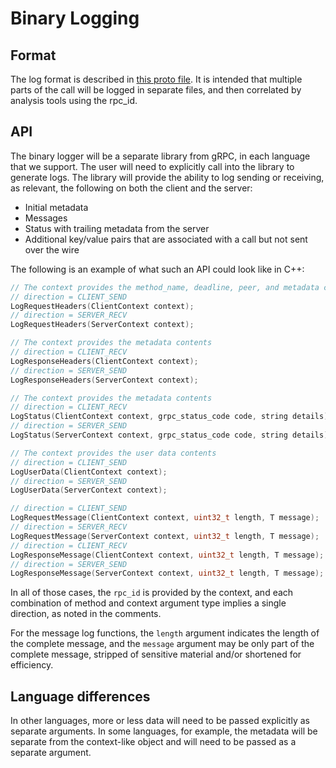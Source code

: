# Binary Logging

## Format

The log format is described in [this proto file](https://github.com/grpc/grpc-proto/blob/master/grpc/binlog/v1/binarylog.proto). It is intended that multiple parts of the call will be logged in separate files, and then correlated by analysis tools using the rpc\_id.

## API

The binary logger will be a separate library from gRPC, in each language that we support. The user will need to explicitly call into the library to generate logs. The library will provide the ability to log sending or receiving, as relevant, the following on both the client and the server:

 - Initial metadata
 - Messages
 - Status with trailing metadata from the server
 - Additional key/value pairs that are associated with a call but not sent over the wire

The following is an example of what such an API could look like in C++:

```c++
// The context provides the method_name, deadline, peer, and metadata contents.
// direction = CLIENT_SEND
LogRequestHeaders(ClientContext context);
// direction = SERVER_RECV
LogRequestHeaders(ServerContext context);

// The context provides the metadata contents
// direction = CLIENT_RECV
LogResponseHeaders(ClientContext context);
// direction = SERVER_SEND
LogResponseHeaders(ServerContext context);

// The context provides the metadata contents
// direction = CLIENT_RECV
LogStatus(ClientContext context, grpc_status_code code, string details);
// direction = SERVER_SEND
LogStatus(ServerContext context, grpc_status_code code, string details);

// The context provides the user data contents
// direction = CLIENT_SEND
LogUserData(ClientContext context);
// direction = SERVER_SEND
LogUserData(ServerContext context);

// direction = CLIENT_SEND
LogRequestMessage(ClientContext context, uint32_t length, T message);
// direction = SERVER_RECV
LogRequestMessage(ServerContext context, uint32_t length, T message);
// direction = CLIENT_RECV
LogResponseMessage(ClientContext context, uint32_t length, T message);
// direction = SERVER_SEND
LogResponseMessage(ServerContext context, uint32_t length, T message);
```

In all of those cases, the `rpc_id` is provided by the context, and each combination of method and context argument type implies a single direction, as noted in the comments.

For the message log functions, the `length` argument indicates the length of the complete message, and the `message` argument may be only part of the complete message, stripped of sensitive material and/or shortened for efficiency.

## Language differences

In other languages, more or less data will need to be passed explicitly as separate arguments. In some languages, for example, the metadata will be separate from the context-like object and will need to be passed as a separate argument.
